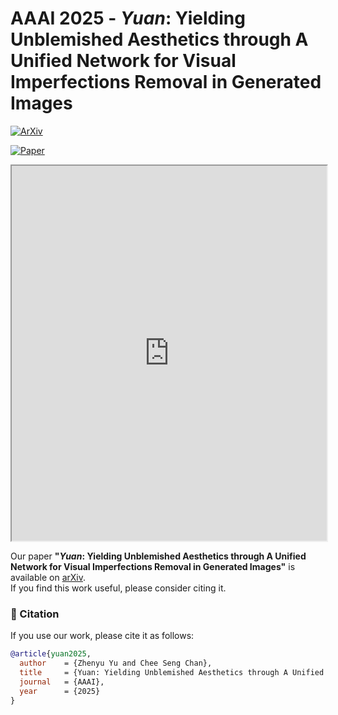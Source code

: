# AAAI 2025 - *Yuan*: Yielding Unblemished Aesthetics through A Unified Network for Visual Imperfections Removal in Generated Images

[![ArXiv](https://img.shields.io/badge/arXiv-2501.08505-red)](https://arxiv.org/abs/2501.08505)  

[![Paper](https://img.shields.io/badge/PDF-View-blue)](https://github.com/YuZhenyuLindy/Yuan/blob/main/Poster.pdf)  
<iframe src="https://github.com/YuZhenyuLindy/Yuan/blob/main/Poster.pdf" width="100%" height="600px"></iframe>

Our paper **"*Yuan*: Yielding Unblemished Aesthetics through A Unified Network for Visual Imperfections Removal in Generated Images"** is available on [arXiv](https://arxiv.org/abs/2501.08505).  
If you find this work useful, please consider citing it.


### 📖 Citation
If you use our work, please cite it as follows:
```bibtex
@article{yuan2025,
  author    = {Zhenyu Yu and Chee Seng Chan},
  title     = {Yuan: Yielding Unblemished Aesthetics through A Unified Network for Visual Imperfections Removal in Generated Images},
  journal   = {AAAI},
  year      = {2025}
}
